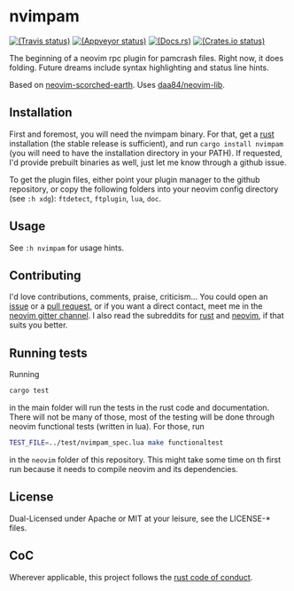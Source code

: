 # nvimpam  
[![(Travis status)](https://travis-ci.org/KillTheMule/nvimpam.svg?branch=master)](https://travis-ci.org/KillTheMule/nvimpam)
[![(Appveyor status)](https://ci.appveyor.com/api/projects/status/mnmy5bpq895sklwy/branch/master?svg=true)](https://ci.appveyor.com/project/KillTheMule/nvimpam)
[![(Docs.rs)](https://docs.rs/nvimpam/badge.svg)](https://docs.rs/nvimpam/)
[![(Crates.io status)](https://meritbadge.herokuapp.com/nvimpam)](https://crates.io/crates/nvimpam)

The beginning of a neovim rpc plugin for pamcrash files. Right now, it does folding. Future dreams include syntax highlighting and status line hints. 

Based on [neovim-scorched-earth](https://github.com/boxofrox/neovim-scorched-earth). Uses [daa84/neovim-lib](https://github.com/daa84/neovim-lib). 

## Installation

First and foremost, you will need the nvimpam binary. For that, get a [rust](https://www.rust-lang.org/en-US/install.html) installation (the stable release is sufficient), and run `cargo install nvimpam` (you will need to have the installation directory in your PATH). If requested, I'd provide prebuilt binaries as well, just let me know through a github issue. 

To get the plugin files, either point your plugin manager to the github repository, or copy the following folders into your neovim config directory (see `:h xdg`): `ftdetect`, `ftplugin`, `lua`, `doc`.

## Usage

See `:h nvimpam` for usage hints.

## Contributing

I'd love contributions, comments, praise, criticism... You could open an [issue](https://github.com/KillTheMule/nvimpam/issues) or a [pull request](https://github.com/KillTheMule/nvimpam/pulls), or if you want a direct contact, meet me in the [neovim gitter channel](https://gitter.im/neovim/neovim). I also read the subreddits for [rust](https://www.reddit.com/r/rust/) and [neovim](https://www.reddit.com/r/neovim/), if that suits you better.

## Running tests

Running

```sh
cargo test
```
in the main folder will run the tests in the rust code and documentation. There will not be many of those, most of the testing will be done through neovim functional tests (written in lua). For those, run

```sh
TEST_FILE=../test/nvimpam_spec.lua make functionaltest
```

in the `neovim` folder of this repository. This might take some time on th first run because it needs to compile neovim and its dependencies.

## License

Dual-Licensed under Apache or MIT at your leisure, see the LICENSE-\* files.

## CoC

Wherever applicable, this project follows the [rust code of
conduct](https://www.rust-lang.org/en-US/conduct.html).
